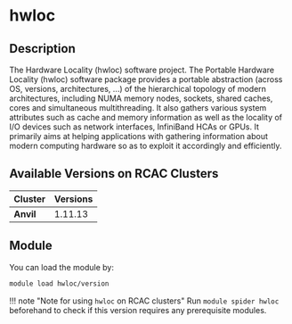 # hwloc

## Description
The Hardware Locality (hwloc) software project. The Portable Hardware Locality (hwloc) software package provides a portable abstraction (across OS, versions, architectures, ...) of the hierarchical topology of modern architectures, including NUMA memory nodes, sockets, shared caches, cores and simultaneous multithreading. It also gathers various system attributes such as cache and memory information as well as the locality of I/O devices such as network interfaces, InfiniBand HCAs or GPUs. It primarily aims at helping applications with gathering information about modern computing hardware so as to exploit it accordingly and efficiently.

## Available Versions on RCAC Clusters
|Cluster|Versions|
|---|---|
|**Anvil**|1.11.13|

## Module
You can load the module by:

```bash
module load hwloc/version
```

!!! note "Note for using `hwloc` on RCAC clusters"
    Run `module spider hwloc` beforehand to check if this version requires any prerequisite modules.
